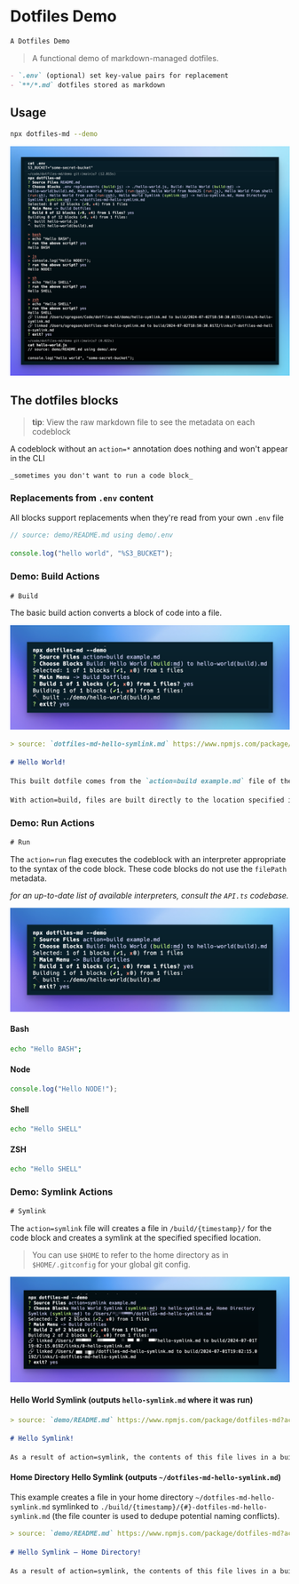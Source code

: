 # Dotfiles Demo
```txt action=section
A Dotfiles Demo
```

> A functional demo of markdown-managed dotfiles.

```md title="demo contents" disabled=true
- `.env` (optional) set key-value pairs for replacement
- `**/*.md` dotfiles stored as markdown
```

## Usage

```sh
npx dotfiles-md --demo
```

![screenshot](./screenshot.png)

## The dotfiles blocks
> **tip**: View the raw markdown file to see the metadata on each codeblock

A codeblock without an `action=*` annotation does nothing and won't appear in the CLI

```md
_sometimes you don't want to run a code block_
```

### Replacements from `.env` content

All blocks support replacements when they're read from your own `.env` file

```js ./hello-world.js action=build title=".env replacements"
// source: demo/README.md using demo/.env

console.log("hello world", "%S3_BUCKET");

```


### Demo: Build Actions
```txt action=section
# Build
```

The basic build action converts a block of code into a file.

![screenshot](./action=build_screenshot.png)

```md hello-world(build).md action=build title="Build: Hello World"
> source: `dotfiles-md-hello-symlink.md` https://www.npmjs.com/package/dotfiles-md?activeTab=code

# Hello World!

This built dotfile comes from the `action=build example.md` file of the library.

With action=build, files are built directly to the location specified in the code block's metadata.
```

### Demo: Run Actions
```txt action=section
# Run
```

The `action=run` flag executes the codeblock with an interpreter appropriate to the syntax of the code block. These code blocks do not use the `filePath` metadata.

_for an up-to-date list of available interpreters, consult the `API.ts` codebase._

![screenshot of executing run actions](./action=build_screenshot.png)

#### Bash
```bash title="Hello World from bash" action=run
echo "Hello BASH";
```

#### Node
```js title="Hello World from NodeJS" action=run
console.log("Hello NODE!");
```

#### Shell

```sh title="Hello World from shell" action=run
echo "Hello SHELL"
```

#### ZSH

```zsh title="Hello World from zsh" action=run
echo "Hello SHELL"
```

### Demo: Symlink Actions
```txt action=section
# Symlink
```

The `action=symlink` file will creates a file in `/build/{timestamp}/` for the code block and creates a symlink at the specified specified location.

> You can use `$HOME` to refer to the home directory as in `$HOME/.gitconfig` for your global git config.

![screenshot of running this example](./action=symlink_screenshot.png)

#### Hello World Symlink (outputs `hello-symlink.md` where it was run)

```md hello-symlink.md action=symlink title="Hello World Symlink"
> source: `demo/README.md` https://www.npmjs.com/package/dotfiles-md?activeTab=code

# Hello Symlink!

As a result of action=symlink, the contents of this file lives in a build directory (relative to where you ran `dotfiles-md`), and a symlink was created in the specified location.
```

#### Home Directory Hello Symlink (outputs `~/dotfiles-md-hello-symlink.md`)

This example creates a file in your home directory `~/dotfiles-md-hello-symlink.md` symlinked to `./build/{timestamp}/{#}-dotfiles-md-hello-symlink.md` (the file counter is used to dedupe potential naming conflicts).

```md $HOME/dotfiles-md-hello-symlink.md action=symlink title="Home Directory Symlink"
> source: `demo/README.md` https://www.npmjs.com/package/dotfiles-md?activeTab=code

# Hello Symlink – Home Directory!

As a result of action=symlink, the contents of this file lives in a build directory (relative to where you ran `dotfiles-md`), and a symlink was created in the specified location (`$HOME/dotfiles-md-hello-symlink.md`).
```

